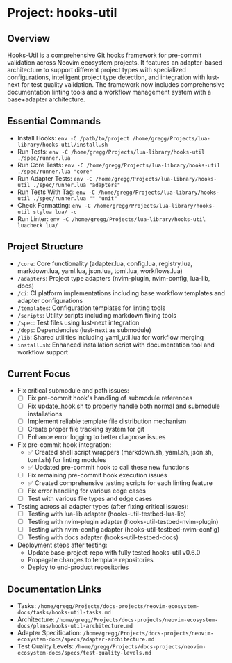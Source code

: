 
# Project: hooks-util

## Overview

Hooks-Util is a comprehensive Git hooks framework for pre-commit validation across Neovim ecosystem projects. It features an adapter-based architecture to support different project types with specialized configurations, intelligent project type detection, and integration with lust-next for test quality validation. The framework now includes comprehensive documentation linting tools and a workflow management system with a base+adapter architecture.

## Essential Commands

- Install Hooks: `env -C /path/to/project /home/gregg/Projects/lua-library/hooks-util/install.sh`
- Run Tests: `env -C /home/gregg/Projects/lua-library/hooks-util ./spec/runner.lua`
- Run Core Tests: `env -C /home/gregg/Projects/lua-library/hooks-util ./spec/runner.lua "core"`
- Run Adapter Tests: `env -C /home/gregg/Projects/lua-library/hooks-util ./spec/runner.lua "adapters"`
- Run Tests With Tag: `env -C /home/gregg/Projects/lua-library/hooks-util ./spec/runner.lua "" "unit"`
- Check Formatting: `env -C /home/gregg/Projects/lua-library/hooks-util stylua lua/ -c`
- Run Linter: `env -C /home/gregg/Projects/lua-library/hooks-util luacheck lua/`

## Project Structure

- `/core`: Core functionality (adapter.lua, config.lua, registry.lua, markdown.lua, yaml.lua, json.lua, toml.lua, workflows.lua)
- `/adapters`: Project type adapters (nvim-plugin, nvim-config, lua-lib, docs)
- `/ci`: CI platform implementations including base workflow templates and adapter configurations
- `/templates`: Configuration templates for linting tools
- `/scripts`: Utility scripts including markdown fixing tools
- `/spec`: Test files using lust-next integration
- `/deps`: Dependencies (lust-next as submodule)
- `/lib`: Shared utilities including yaml_util.lua for workflow merging
- `install.sh`: Enhanced installation script with documentation tool and workflow support

## Current Focus

- Fix critical submodule and path issues:
  - [ ] Fix pre-commit hook's handling of submodule references
  - [ ] Fix update_hook.sh to properly handle both normal and submodule installations
  - [ ] Implement reliable template file distribution mechanism
  - [ ] Create proper file tracking system for git
  - [ ] Enhance error logging to better diagnose issues
- Fix pre-commit hook integration:
  - ✅ Created shell script wrappers (markdown.sh, yaml.sh, json.sh, toml.sh) for linting modules
  - ✅ Updated pre-commit hook to call these new functions
  - [ ] Fix remaining pre-commit hook execution issues
  - ✅ Created comprehensive testing scripts for each linting feature
  - [ ] Fix error handling for various edge cases
  - [ ] Test with various file types and edge cases
- Testing across all adapter types (after fixing critical issues):
  - [ ] Testing with lua-lib adapter (hooks-util-testbed-lua-lib)
  - [ ] Testing with nvim-plugin adapter (hooks-util-testbed-nvim-plugin)
  - [ ] Testing with nvim-config adapter (hooks-util-testbed-nvim-config)
  - [ ] Testing with docs adapter (hooks-util-testbed-docs)
- Deployment steps after testing:
  - Update base-project-repo with fully tested hooks-util v0.6.0
  - Propagate changes to template repositories
  - Deploy to end-product repositories

## Documentation Links

- Tasks: `/home/gregg/Projects/docs-projects/neovim-ecosystem-docs/tasks/hooks-util-tasks.md`
- Architecture: `/home/gregg/Projects/docs-projects/neovim-ecosystem-docs/plans/hooks-util-architecture.md`
- Adapter Specification: `/home/gregg/Projects/docs-projects/neovim-ecosystem-docs/specs/adapter-architecture.md`
- Test Quality Levels: `/home/gregg/Projects/docs-projects/neovim-ecosystem-docs/specs/test-quality-levels.md`
